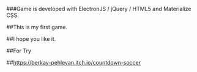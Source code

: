 ###Game is developed with ElectronJS / jQuery / HTML5 and Materialize CSS.

##This is my first game.

##I hope you like it.

##For Try 

##https://berkay-pehlevan.itch.io/countdown-soccer
